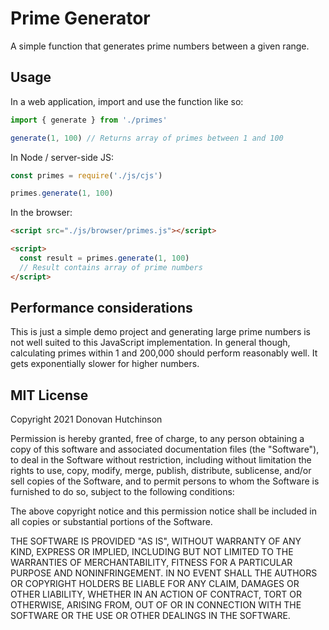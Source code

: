 # Prime Generator

A simple function that generates prime numbers between a given range. 

## Usage

In a web application, import and use the function like so:

```js
import { generate } from './primes'

generate(1, 100) // Returns array of primes between 1 and 100
```

In Node / server-side JS:

```js
const primes = require('./js/cjs')

primes.generate(1, 100)
```

In the browser:

```html
<script src="./js/browser/primes.js"></script>

<script>
  const result = primes.generate(1, 100)
  // Result contains array of prime numbers
</script>
```

## Performance considerations

This is just a simple demo project and generating large prime numbers is not well suited to this JavaScript implementation. In general though, calculating primes within 1 and 200,000 should perform reasonably well. It gets exponentially slower for higher numbers.

## MIT License

Copyright 2021 Donovan Hutchinson

Permission is hereby granted, free of charge, to any person obtaining a copy of this software and associated documentation files (the "Software"), to deal in the Software without restriction, including without limitation the rights to use, copy, modify, merge, publish, distribute, sublicense, and/or sell copies of the Software, and to permit persons to whom the Software is furnished to do so, subject to the following conditions:

The above copyright notice and this permission notice shall be included in all copies or substantial portions of the Software.

THE SOFTWARE IS PROVIDED "AS IS", WITHOUT WARRANTY OF ANY KIND, EXPRESS OR IMPLIED, INCLUDING BUT NOT LIMITED TO THE WARRANTIES OF MERCHANTABILITY, FITNESS FOR A PARTICULAR PURPOSE AND NONINFRINGEMENT. IN NO EVENT SHALL THE AUTHORS OR COPYRIGHT HOLDERS BE LIABLE FOR ANY CLAIM, DAMAGES OR OTHER LIABILITY, WHETHER IN AN ACTION OF CONTRACT, TORT OR OTHERWISE, ARISING FROM, OUT OF OR IN CONNECTION WITH THE SOFTWARE OR THE USE OR OTHER DEALINGS IN THE SOFTWARE.

